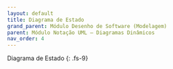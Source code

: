 ```yaml
---
layout: default
title: Diagrama de Estado
grand_parent: Módulo Desenho de Software (Modelagem)
parent: Módulo Notação UML – Diagramas Dinâmicos
nav_order: 4
---
```


Diagrama de Estado
{: .fs-9}
